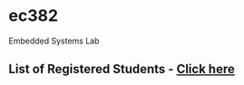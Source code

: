 # ec382
Embedded Systems Lab

## List of Registered Students - [Click here](https://docs.google.com/document/d/1gaDFOd5UALb1ghLpEJKqt02XdGxtxRW0/edit?usp=sharing&ouid=116384381532910939364&rtpof=true&sd=true)
